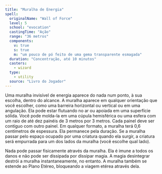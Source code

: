 ```yaml
---
title: "Muralha de Energia"
spell:
  originalName: "Wall of Force"
  level: 5
  school: "evocation"
  castingTime: "Ação"
  range: "36 metros"
  components:
    v: true
    s: true
    m: "um pouco de pó feito de uma gema transparente esmagada"
  duration: "Concentração, até 10 minutos"
  casters:
    - wizard
  type:
    - utility
  source: "Livro do Jogador"
---
```


Uma muralha invisível de energia aparece do nada num ponto, à sua escolha, dentro do alcance. A muralha aparece em qualquer orientação que você escolher, como uma barreira horizontal ou vertical ou em uma angulação. Ela pode estar flutuando no ar ou apoiada em uma superfície sólida. Você pode molda-la em uma cúpula hemisférica ou uma esfera com um raio de até dez painéis de 3 metros por 3 metros. Cada painel deve ser contíguo com outro painel. Em qualquer formato, a muralha terá 0,6 centímetros de espessura. Ela permanece pela duração. Se a muralha passar pelo espaço ocupado por uma criatura quando ela surgir, a criatura será empurrada para um dos lados da muralha (você escolhe qual lado).

Nada pode passar fisicamente através da muralha. Ela é imune a todos os danos e não pode ser dissipada por dissipar magia. A magia desintegrar destrói a muralha instantaneamente, no entanto. A muralha também se estende ao Plano Etéreo, bloqueando a viagem etérea através dela.
